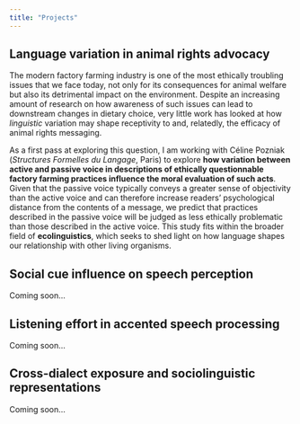 ```yaml
---
title: "Projects"
---
```


## Language variation in animal rights advocacy

The modern factory farming industry is one of the most ethically troubling issues that we face today, not only for its consequences for animal welfare but also its detrimental impact on the environment. Despite an increasing amount of research on how awareness of such issues can lead to downstream changes in dietary choice, very little work has looked at how *linguistic* variation may shape receptivity to and, relatedly, the efficacy of animal rights messaging.

As a first pass at exploring this question, I am working with Céline Pozniak (*Structures Formelles du Langage*, Paris) to explore **how variation between active and passive voice in descriptions of ethically questionnable factory farming practices influence the moral evaluation of such acts**. Given that the passive voice typically conveys a greater sense of objectivity than the active voice and can therefore increase readers’ psychological distance from the contents of a message, we predict that practices described in the passive voice will be judged as less ethically problematic than those described in the active voice. This study fits within the broader field of **ecolinguistics**, which seeks to shed light on how language shapes our relationship with other living organisms.         

## Social cue influence on speech perception 

Coming soon…

## Listening effort in accented speech processing

Coming soon…

## Cross-dialect exposure and sociolinguistic representations 

Coming soon…